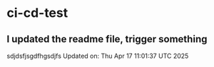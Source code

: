 # ci-cd-test
## I updated the readme file, trigger something
sdjdsfjsgdfhgsdjfs
Updated on: Thu Apr 17 11:01:37 UTC 2025
